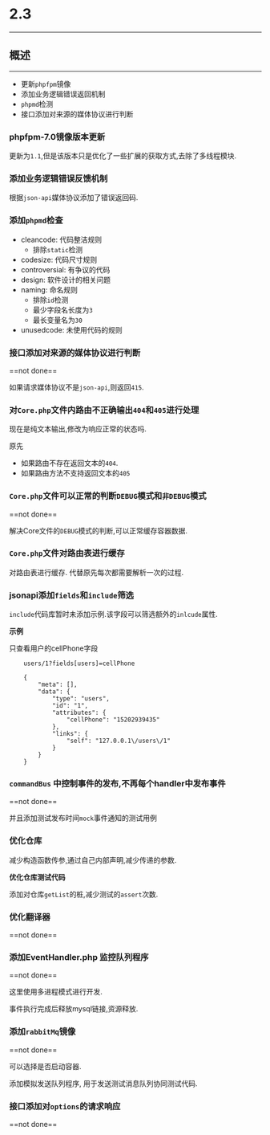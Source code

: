# 2.3

---

## 概述

---

* 更新`phpfpm`镜像
* 添加业务逻辑错误返回机制
* `phpmd`检测
* 接口添加对来源的媒体协议进行判断

### phpfpm-7.0镜像版本更新

更新为`1.1`,但是该版本只是优化了一些扩展的获取方式,去除了多线程模块.

### 添加业务逻辑错误反馈机制

根据`json-api`媒体协议添加了错误返回码.

### 添加`phpmd`检查

* cleancode: 代码整洁规则
	* 排除`static`检测
* codesize: 代码尺寸规则
* controversial: 有争议的代码
* design: 软件设计的相关问题
* naming: 命名规则
	* 排除`id`检测
	* 最少字段名长度为`3`
	* 最长变量名为`30`
* unusedcode: 未使用代码的规则

### 接口添加对来源的媒体协议进行判断

==not done==

如果请求媒体协议不是`json-api`,则返回`415`.

### 对`Core.php`文件内路由不正确输出`404`和`405`进行处理

现在是纯文本输出,修改为响应正常的状态吗.

原先

* 如果路由不存在返回文本的`404`.
* 如果路由方法不支持返回文本的`405`

### `Core.php`文件可以正常的判断`DEBUG`模式和`非DEBUG`模式

==not done==

解决Core文件的`DEBUG`模式的判断,可以正常缓存容器数据.

### `Core.php`文件对路由表进行缓存

对路由表进行缓存. 代替原先每次都需要解析一次的过程.

### jsonapi添加`fields`和`include`筛选

`include`代码库暂时未添加示例.该字段可以筛选额外的`inlcude`属性.

**示例**

只查看用户的cellPhone字段

		users/1?fields[users]=cellPhone
		
		{
		    "meta": [],
		    "data": {
		        "type": "users",
		        "id": "1",
		        "attributes": {
		            "cellPhone": "15202939435"
		        },
		        "links": {
		            "self": "127.0.0.1\/users\/1"
		        }
		    }
		}
		
### `commandBus` 中控制事件的发布,不再每个handler中发布事件

==not done==

并且添加测试发布时间`mock`事件通知的测试用例

### 优化仓库

减少构造函数传参,通过自己内部声明,减少传递的参数.

**优化仓库测试代码**

添加对仓库`getList`的桩,减少测试的`assert`次数.

### 优化翻译器

==not done==

### 添加EventHandler.php 监控队列程序

==not done==

这里使用多进程模式进行开发.

事件执行完成后释放mysql链接,资源释放.

### 添加`rabbitMq`镜像

==not done==

可以选择是否启动容器.

添加模拟发送队列程序, 用于发送测试消息队列协同测试代码.

### 接口添加对`options`的请求响应
		
==not done==
